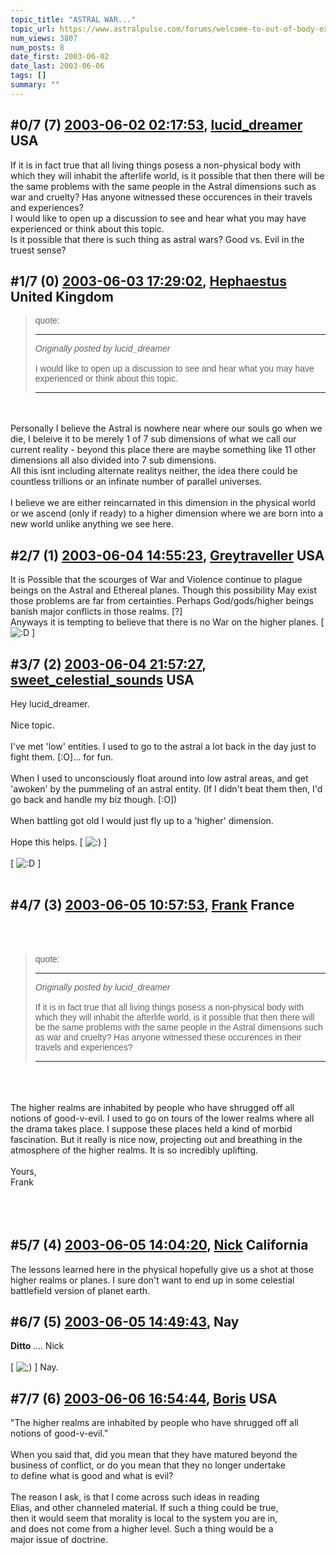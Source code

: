 ```yaml
---
topic_title: "ASTRAL WAR..."
topic_url: https://www.astralpulse.com/forums/welcome-to-out-of-body-experiences!/astral-war
num_views: 3807
num_posts: 8
date_first: 2003-06-02
date_last: 2003-06-06
tags: []
summary: ""
---
```


## \#0/7 (7) [2003-06-02 02:17:53](https://www.astralpulse.com/forums/index.php?msg=120496), [lucid_dreamer](https://www.astralpulse.com/forums/profile/?u=2433) USA ##
<section>
If it is in fact true that all living things posess a non-physical body with which they will inhabit the afterlife world, is it possible that then there will be the same problems with the same people in the Astral dimensions such as war and cruelty? Has anyone witnessed these occurences in their travels and experiences?
<br>
I would like to open up a discussion to see and hear what you may have experienced or think about this topic.
<br>
Is it possible that there is such thing as astral wars? Good vs. Evil in the truest sense?
</section>

## \#1/7 (0) [2003-06-03 17:29:02](https://www.astralpulse.com/forums/index.php?msg=33293), [Hephaestus](https://www.astralpulse.com/forums/profile/?u=369) United Kingdom ##
<section>
<blockquote id='"quote"'>
 <font face='"Arial"' id='"quote"' size='"1"'>
  quote:
  <hr height='"1"' id='"quote"' noshade=""/>
  <i>
   Originally posted by lucid_dreamer
  </i>
  <br>
  <br>
  I would like to open up a discussion to see and hear what you may have experienced or think about this topic.
  <br>
  <hr height='"1"' id='"quote"' noshade=""/>
 </font>
</blockquote>
<br>
<br>
Personally I believe the Astral is nowhere near where our souls go when we die, I beleive it to be merely 1 of 7 sub dimensions of what we call our current reality - beyond this place there are maybe something like 11 other dimensions all also divided into 7 sub dimensions.
<br>
All this isnt including alternate realitys neither, the idea there could be countless trillions or an infinate number of parallel universes.
<br>
<br>
I believe we are either reincarnated in this dimension in the physical world or we ascend (only if ready) to a higher dimension where we are born into a new world unlike anything we see here.
</section>

## \#2/7 (1) [2003-06-04 14:55:23](https://www.astralpulse.com/forums/index.php?msg=33409), [Greytraveller](https://www.astralpulse.com/forums/profile/?u=1734) USA ##
<section>
It is Possible that the scourges of War and Violence continue to plague beings on the Astral and Ethereal planes. Though this possibility May exist those problems are far from certainties. Perhaps God/gods/higher beings banish major conflicts in those realms. [?]
<br>
Anyways it is tempting to believe that there is no War on the higher planes. [
<img alt=":D" class="smiley" src="https://www.astralpulse.com/forums/Smileys/fugue/cheesy.png" title="Cheesy"/>
]
<br>
</section>

## \#3/7 (2) [2003-06-04 21:57:27](https://www.astralpulse.com/forums/index.php?msg=33461), [sweet_celestial_sounds](https://www.astralpulse.com/forums/profile/?u=1975) USA ##
<section>
Hey lucid_dreamer.
<br>
<br>
Nice topic.
<br>
<br>
I've met 'low' entities. I used to go to the astral a lot back in the day just to fight them. [:O]... for fun.
<br>
<br>
When I used to unconsciously float around into low astral areas, and get 'awoken' by the pummeling of an astral entity. (If I didn't beat them then, I'd go back and handle my biz though. [:O])
<br>
<br>
When battling got old I would just fly up to a 'higher' dimension.
<br>
<br>
Hope this helps. [
<img alt=":)" class="smiley" src="https://www.astralpulse.com/forums/Smileys/fugue/smiley.png" title="Smiley"/>
]
<br>
<br>
[
<img alt=":D" class="smiley" src="https://www.astralpulse.com/forums/Smileys/fugue/cheesy.png" title="Cheesy"/>
]
<br>
<br>
</section>

## \#4/7 (3) [2003-06-05 10:57:53](https://www.astralpulse.com/forums/index.php?msg=33523), [Frank](https://www.astralpulse.com/forums/profile/?u=359) France ##
<section>
<br>
<br>
<blockquote id='"quote"'>
 <font face='"Arial"' id='"quote"' size='"1"'>
  quote:
  <hr height='"1"' id='"quote"' noshade=""/>
  <i>
   Originally posted by lucid_dreamer
  </i>
  <br>
  <br>
  If it is in fact true that all living things posess a non-physical body with which they will inhabit the afterlife world, is it possible that then there will be the same problems with the same people in the Astral dimensions such as war and cruelty? Has anyone witnessed these occurences in their travels and experiences?
  <hr height='"1"' id='"quote"' noshade=""/>
 </font>
</blockquote>
<br>
<br>
<br>
The higher realms are inhabited by people who have shrugged off all notions of good-v-evil. I used to go on tours of the lower realms where all the drama takes place. I suppose these places held a kind of morbid fascination. But it really is nice now, projecting out and breathing in the atmosphere of the higher realms. It is so incredibly uplifting.
<br>
<br>
Yours,
<br>
Frank
<br>
<br>
<br>
<br>
</section>

## \#5/7 (4) [2003-06-05 14:04:20](https://www.astralpulse.com/forums/index.php?msg=33550), [Nick](https://www.astralpulse.com/forums/profile/?u=2080) California ##
<section>
The lessons learned here in the physical hopefully give us a shot at those higher realms or planes. I sure don't want to end up in some celestial battlefield version of planet earth.
</section>

## \#6/7 (5) [2003-06-05 14:49:43](https://www.astralpulse.com/forums/index.php?msg=33563), Nay  ##
<section>
<b>
 Ditto
</b>
.... Nick
<br>
<br>
[
<img alt=";)" class="smiley" src="https://www.astralpulse.com/forums/Smileys/fugue/wink.png" title="Wink"/>
] Nay.
</section>

## \#7/7 (6) [2003-06-06 16:54:44](https://www.astralpulse.com/forums/index.php?msg=33745), [Boris](https://www.astralpulse.com/forums/profile/?u=2267) USA ##
<section>
"The higher realms are inhabited by people who have shrugged off all
<br>
notions of good-v-evil."
<br>
<br>
When you said that, did you mean that they have matured beyond the
<br>
business of conflict, or do you mean that they no longer undertake
<br>
to define what is good and what is evil?
<br>
<br>
The reason I ask, is that I come across such ideas in reading
<br>
Elias, and other channeled material. If such a thing could be true,
<br>
then it would seem that morality is local to the system you are in,
<br>
and does not come from a higher level. Such a thing would be a
<br>
major issue of doctrine.
<br>
</section>